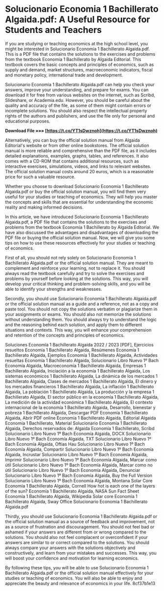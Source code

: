 
 
# Solucionario Economia 1 Bachillerato Algaida.pdf: A Useful Resource for Students and Teachers
 
If you are studying or teaching economics at the high school level, you might be interested in Solucionario Economia 1 Bachillerato Algaida.pdf. This is a PDF file that contains the solutions to the exercises and problems from the textbook Economia 1 Bachillerato by Algaida Editorial. This textbook covers the basic concepts and principles of economics, such as supply and demand, market structures, macroeconomic indicators, fiscal and monetary policy, international trade and development.
 
Solucionario Economia 1 Bachillerato Algaida.pdf can help you check your answers, improve your understanding, and prepare for exams. You can download it for free from various websites on the internet, such as Scribd, Slideshare, or Academia.edu. However, you should be careful about the quality and accuracy of the file, as some of them might contain errors or incomplete solutions. You should also respect the intellectual property rights of the authors and publishers, and use the file only for personal and educational purposes.
 
**Download File »»» [https://t.co/YT1sDwznoh](https://t.co/YT1sDwznoh)**


 
Alternatively, you can buy the official solution manual from Algaida Editorial's website or from other online bookstores. The official solution manual is more reliable and comprehensive than the PDF file, as it includes detailed explanations, examples, graphs, tables, and references. It also comes with a CD-ROM that contains additional resources, such as interactive exercises, simulations, videos, and links to relevant websites. The official solution manual costs around 20 euros, which is a reasonable price for such a valuable resource.
 
Whether you choose to download Solucionario Economia 1 Bachillerato Algaida.pdf or buy the official solution manual, you will find them very useful for your studies or teaching of economics. They will help you master the concepts and skills that are essential for understanding the economic reality and making informed decisions.
  
In this article, we have introduced Solucionario Economia 1 Bachillerato Algaida.pdf, a PDF file that contains the solutions to the exercises and problems from the textbook Economia 1 Bachillerato by Algaida Editorial. We have also discussed the advantages and disadvantages of downloading the PDF file or buying the official solution manual. Now, we will give you some tips on how to use these resources effectively for your studies or teaching of economics.
 
First of all, you should not rely solely on Solucionario Economia 1 Bachillerato Algaida.pdf or the official solution manual. They are meant to complement and reinforce your learning, not to replace it. You should always read the textbook carefully and try to solve the exercises and problems by yourself before looking at the solutions. This way, you will develop your critical thinking and problem-solving skills, and you will be able to identify your strengths and weaknesses.
 
Secondly, you should use Solucionario Economia 1 Bachillerato Algaida.pdf or the official solution manual as a guide and a reference, not as a copy and paste tool. You should not copy the solutions verbatim or plagiarize them in your assignments or exams. You should also not memorize the solutions without understanding them. You should always try to understand the logic and the reasoning behind each solution, and apply them to different situations and contexts. This way, you will enhance your comprehension and retention of the concepts and principles of economics.
 
Soluciones Economía 1 Bachillerato Algaida 2022 / 2023 [PDF],  Ejercicios resueltos Economía 1 Bachillerato Algaida,  Resúmenes Economía 1 Bachillerato Algaida,  Ejemplos Economía 1 Bachillerato Algaida,  Actividades resueltas Economía 1 Bachillerato Algaida,  Solucionario Libro Nuevo 1º Bach Economía Algaida,  Macroeconomía 1 Bachillerato Algaida,  Empresas 1 Bachillerato Algaida,  Iniciación a la economía 1 Bachillerato Algaida,  Los sistemas económicos 1 Bachillerato Algaida,  La dinámica de los mercados 1 Bachillerato Algaida,  Clases de mercados 1 Bachillerato Algaida,  El dinero y los mercados financieros 1 Bachillerato Algaida,  La inflación 1 Bachillerato Algaida,  La población 1 Bachillerato Algaida,  La producción y la empresa 1 Bachillerato Algaida,  El sector público en la economía 1 Bachillerato Algaida,  La medición de la actividad económica 1 Bachillerato Algaida,  El contexto internacional de la economía 1 Bachillerato Algaida,  Desarrollo, bienestar y pobreza 1 Bachillerato Algaida,  Descargar PDF Economía 1 Bachillerato Algaida,  Abrir PDF online Economía 1 Bachillerato Algaida,  Editorial Algaida Economía 1 Bachillerato,  Material Solucionario Economía 1 Bachillerato Algaida,  Derechos reservados de: Algaida Economía 1 Bachillerato,  Scribd Solucionario Libro Nuevo 1º Bach Economía Algaida,  DOCX Solucionario Libro Nuevo 1º Bach Economía Algaida,  TXT Solucionario Libro Nuevo 1º Bach Economía Algaida,  Oftias Hau Solucionario Libro Nuevo 1º Bach Economía Algaida,  Compartir Solucionario Libro Nuevo 1º Bach Economía Algaida,  Incrustar Solucionario Libro Nuevo 1º Bach Economía Algaida,  Imprimir Solucionario Libro Nuevo 1º Bach Economía Algaida,  Marcar como útil Solucionario Libro Nuevo 1º Bach Economía Algaida,  Marcar como no útil Solucionario Libro Nuevo 1º Bach Economía Algaida,  Denunciar Solucionario Libro Nuevo 1º Bach Economía Algaida,  Buy the Full Version Solucionario Libro Nuevo 1º Bach Economía Algaida,  Montana Solar Core Economía 1 Bachillerato Algaida,  Cornell How hot is each one of the layers of the sun? Economía 1 Bachillerato Algaida,  NASA Sun Fact Sheet Economía 1 Bachillerato Algaida,  Wikipedia Solar core Economía 1 Bachillerato Algaida,  Sway Office Solucionario Economia 1 Bachillerato Algaida.pdf
 
Thirdly, you should use Solucionario Economia 1 Bachillerato Algaida.pdf or the official solution manual as a source of feedback and improvement, not as a source of frustration and discouragement. You should not feel bad or ashamed if your answers are different from or wrong compared to the solutions. You should also not feel complacent or overconfident if your answers are similar to or correct compared to the solutions. You should always compare your answers with the solutions objectively and constructively, and learn from your mistakes and successes. This way, you will boost your confidence and motivation for learning economics.
 
By following these tips, you will be able to use Solucionario Economia 1 Bachillerato Algaida.pdf or the official solution manual effectively for your studies or teaching of economics. You will also be able to enjoy and appreciate the beauty and relevance of economics in your life.
 8cf37b1e13
 
